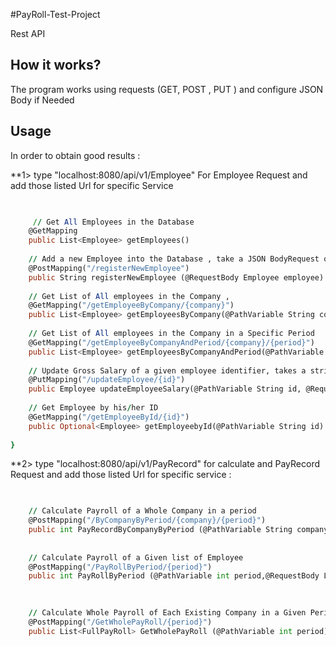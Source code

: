 #PayRoll-Test-Project

Rest API


## How it works?

The program works using requests (GET, POST , PUT ) and configure JSON Body if Needed
## Usage 

In order to obtain good results :

**1> type "localhost:8080/api/v1/Employee" For Employee Request and add those listed Url for specific Service
```for Employee Requests

    
     // Get All Employees in the Database
    @GetMapping
    public List<Employee> getEmployees()
    
    // Add a new Employee into the Database , take a JSON BodyRequest of an Employee , throw exception if Gross not mentionned
    @PostMapping("/registerNewEmployee")
    public String registerNewEmployee (@RequestBody Employee employee) 
    
    // Get List of All employees in the Company , 
    @GetMapping("/getEmployeeByCompany/{company}")
    public List<Employee> getEmployeesByCompany(@PathVariable String company)
    
    // Get List of All employees in the Company in a Specific Period
    @GetMapping("/getEmployeeByCompanyAndPeriod/{company}/{period}")
    public List<Employee> getEmployeesByCompanyAndPeriod(@PathVariable String company, @PathVariable int period)
    
    // Update Gross Salary of a given employee identifier, takes a string in the BodyRequest , represent the new grossSalary to change
    @PutMapping("/updateEmployee/{id}")
    public Employee updateEmployeeSalary(@PathVariable String id, @RequestBody Double salary)
    
    // Get Employee by his/her ID
    @GetMapping("/getEmployeeById/{id}")
    public Optional<Employee> getEmployeebyId(@PathVariable String id) 
   
}

```



**2> type "localhost:8080/api/v1/PayRecord" for calculate and PayRecord Request and add those listed Url for specific service :
```for PayRecord Requests

    
    // Calculate Payroll of a Whole Company in a period
    @PostMapping("/ByCompanyByPeriod/{company}/{period}")
    public int PayRecordByCompanyByPeriod (@PathVariable String company, @PathVariable int period)
        
    
    // Calculate Payroll of a Given list of Employee
    @PostMapping("/PayRollByPeriod/{period}")
    public int PayRollByPeriod (@PathVariable int period,@RequestBody List<Employee> emp)
       
    

    // Calculate Whole Payroll of Each Existing Company in a Given Period , return a JSON Body with all the information
    @PostMapping("/GetWholePayRoll/{period}")
    public List<FullPayRoll> GetWholePayRoll (@PathVariable int period) 

```
